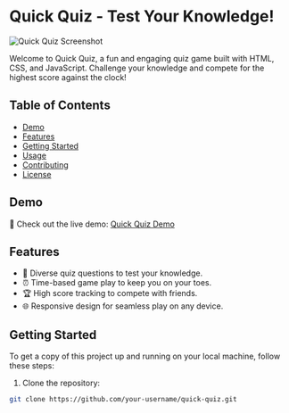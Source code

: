 # Quick Quiz - Test Your Knowledge!

![Quick Quiz Screenshot](insert-screenshot-url-here)

Welcome to Quick Quiz, a fun and engaging quiz game built with HTML, CSS, and JavaScript. Challenge your knowledge and compete for the highest score against the clock!

## Table of Contents

- [Demo](#demo)
- [Features](#features)
- [Getting Started](#getting-started)
- [Usage](#usage)
- [Contributing](#contributing)
- [License](#license)

## Demo

🔗 Check out the live demo: [Quick Quiz Demo](https://your-demo-url.com)

## Features

- 🧠 Diverse quiz questions to test your knowledge.
- ⏰ Time-based game play to keep you on your toes.
- 🏆 High score tracking to compete with friends.
- 🌐 Responsive design for seamless play on any device.

## Getting Started

To get a copy of this project up and running on your local machine, follow these steps:

1. Clone the repository:

```bash
git clone https://github.com/your-username/quick-quiz.git

```
